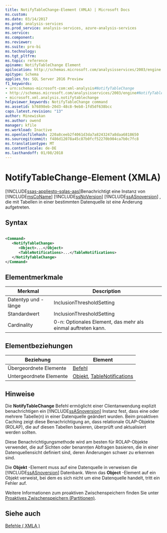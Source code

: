 ```yaml
---
title: NotifyTableChange-Element (XMLA) | Microsoft Docs
ms.custom: 
ms.date: 03/14/2017
ms.prod: analysis-services
ms.prod_service: analysis-services, azure-analysis-services
ms.service: 
ms.component: 
ms.reviewer: 
ms.suite: pro-bi
ms.technology: 
ms.tgt_pltfrm: 
ms.topic: reference
apiname: NotifyTableChange Element
apilocation: http://schemas.microsoft.com/analysisservices/2003/engine
apitype: Schema
applies_to: SQL Server 2016 Preview
f1_keywords:
- urn:schemas-microsoft-com:xml-analysis#NotifyTableChange
- http://schemas.microsoft.com/analysisservices/2003/engine#NotifyTableChange
- microsoft.xml.analysis.notifytablechange
helpviewer_keywords: NotifyTableChange command
ms.assetid: b76898eb-20d3-48c8-9eb8-1fd5df638bcc
caps.latest.revision: "13"
author: Minewiskan
ms.author: owend
manager: kfile
ms.workload: Inactive
ms.openlocfilehash: 220a8ceeb2f4061d3da7a8243247a8daa6818650
ms.sourcegitcommit: f486d12078a45c87b0fcf52270b904ca7b0c7fc8
ms.translationtype: MT
ms.contentlocale: de-DE
ms.lasthandoff: 01/08/2018
---
```

# <a name="notifytablechange-element-xmla"></a>NotifyTableChange-Element (XMLA)
[!INCLUDE[ssas-appliesto-sqlas-aas](../../../includes/ssas-appliesto-sqlas-aas.md)]Benachrichtigt eine Instanz von [!INCLUDE[msCoName](../../../includes/msconame-md.md)] [!INCLUDE[ssNoVersion](../../../includes/ssnoversion-md.md)] [!INCLUDE[ssASnoversion](../../../includes/ssasnoversion-md.md)] , die mit Tabellen in einer bestimmten Datenquelle ist eine Änderung aufgetreten.  
  
## <a name="syntax"></a>Syntax  
  
```xml  
  
<Command>  
   <NotifyTableChange>  
      <Object>...</Object>  
      <TableNotifications>...</TableNotifications>  
   </NotifyTableChange>  
</Command>  
```  
  
## <a name="element-characteristics"></a>Elementmerkmale  
  
|Merkmal|Description|  
|--------------------|-----------------|  
|Datentyp und -länge|InclusionThresholdSetting|  
|Standardwert|InclusionThresholdSetting|  
|Cardinality|0-n: Optionales Element, das mehr als einmal auftreten kann.|  
  
## <a name="element-relationships"></a>Elementbeziehungen  
  
|Beziehung|Element|  
|------------------|-------------|  
|Übergeordnete Elemente|[Befehl](../../../analysis-services/xmla/xml-elements-properties/command-element-xmla.md)|  
|Untergeordnete Elemente|[Objekt](../../../analysis-services/xmla/xml-elements-properties/object-element-xmla.md), [TableNotifications](../../../analysis-services/xmla/xml-elements-properties/tablenotifications-element-xmla.md)|  
  
## <a name="remarks"></a>Hinweise  
 Die **NotifyTableChange** Befehl ermöglicht einer Clientanwendung explizit benachrichtigen ein [!INCLUDE[ssASnoversion](../../../includes/ssasnoversion-md.md)] Instanz fest, dass eine oder mehrere Tabelle(n) in einer Datenquelle geändert wurden. Beim proaktiven Caching zeigt diese Benachrichtigung an, dass relationale OLAP-Objekte (ROLAP), die auf diesen Tabellen basieren, überprüft und aktualisiert werden sollten.  
  
 Diese Benachrichtigungsmethode wird am besten für ROLAP-Objekte verwendet, die auf Sichten oder benannten Abfragen basieren, die in einer Datenquellensicht definiert sind, deren Änderungen schwer zu erkennen sind.  
  
 Die **Objekt** -Element muss auf eine Datenquelle in verweisen die [!INCLUDE[ssASnoversion](../../../includes/ssasnoversion-md.md)] Datenbank. Wenn das **Object** -Element auf ein Objekt verweist, bei dem es sich nicht um eine Datenquelle handelt, tritt ein Fehler auf.  
  
 Weitere Informationen zum proaktiven Zwischenspeichern finden Sie unter [Proaktives Zwischenspeichern &#40;Partitionen&#41;](../../../analysis-services/multidimensional-models-olap-logical-cube-objects/partitions-proactive-caching.md).  
  
## <a name="see-also"></a>Siehe auch  
 [Befehle &#40; XMLA &#41;](../../../analysis-services/xmla/xml-elements-commands/xml-elements-commands.md)  
  
  
